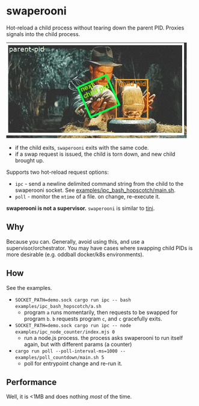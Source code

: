# swaperooni

Hot-reload a child process without tearing down the parent PID. Proxies signals
into the child process.

<img src="./img/jones_swaperooni.webp" width="480px" />

- if the child exits, `swaperooni` exits with the same code.
- if a swap request is issued, the child is torn down, and new child brought up.

Supports two hot-reload request options:

- `ipc` - send a newline delimited command string from the child to the swaperooni socket. See [examples/ipc_bash_hopscotch/main.sh](examples/ipc_bash_hopscotch/main.sh).
- `poll` - monitor the `mtime` of a file. on change, re-execute it.

**swaperooni is not a supervisor.** `swaperooni` is similar to [tini](https://github.com/krallin/tini).

## Why

Because you can. Generally, avoid using this, and use a supervisor/orchestrator.
You may have cases where swapping child PIDs is more desirable (e.g. oddball docker/k8s environments).

## How

See the examples.

- `SOCKET_PATH=demo.sock cargo run ipc -- bash examples/ipc_bash_hopscotch/a.sh`
  - program `a` runs momentarily, then requests to be swapped for program `b`. `b` requests program `c`, and `c` gracefully exits.
- `SOCKET_PATH=demo.sock cargo run ipc -- node examples/ipc_node_counter/index.mjs 0`
  - run a node.js process. the process asks swaperooni to run itself again, but with different params (a counter)
- `cargo run poll --poll-interval-ms=1000 -- examples/poll_countdown/main.sh 5`
  - poll for entrypoint change and re-run it.

## Performance

Well, it is <1MB and does nothing _most_ of the time.
